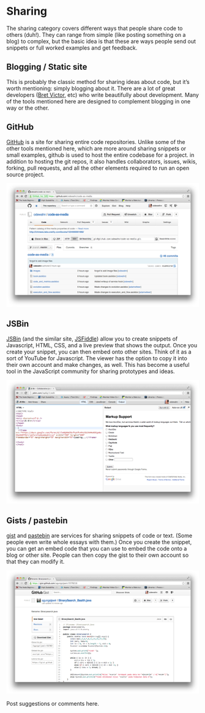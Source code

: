 Sharing
=======

The sharing category covers different ways that people share code to
others (duh!). They can range from simple (like posting something on a
blog) to complex, but the basic idea is that these are ways people send
out snippets or full worked examples and get feedback.

Blogging / Static site
----------------------

This is probably the classic method for sharing ideas about code, but
it’s worth mentioning: simply blogging about it. There are a lot of
great developers ([Bret Victor](http://worrydream.com/), etc) who write
beautifully about development. Many of the tools mentioned here are
designed to complement blogging in one way or the other.

GitHub
------

[GitHub](http://www.github.com) is a site for sharing entire code
repositories. Unlike some of the other tools mentioned here, which are
more around sharing snippets or small examples, github is used to host
the entire codebase for a project. in addition to hosting the git repos,
it also handles collaborators, issues, wikis, forking, pull requests,
and all the other elements required to run an open source project.

![github](images/github.png)

JSBin
-----

[JSBin](http://jsbin.com/) (and the similar site,
[JSFiddle](http://jsfiddle.net/)) allow you to create snippets of
Javascript, HTML, CSS, and a live preview that shows the output. Once
you create your snippet, you can then embed onto other sites. Think of
it as a sort of YouTube for Javascript. The viewer has the option to
copy it into their own account and make changes, as well. This has
become a useful tool in the JavaScript community for sharing prototypes
and ideas.

![jsbin](images/jsbin.png)

Gists / pastebin
----------------

[gist](https://gist.github.com) and [pastebin](http://pastebin.com/) are
services for sharing snippets of code or text. (Some people even write
whole essays with them.) Once you create the snippet, you can get an
embed code that you can use to embed the code onto a blog or other site.
People can then copy the gist to their own account so that they can
modify it.

![gists](images/gists.png)

Post suggestions or comments here.
